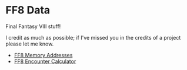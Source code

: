 # FF8 Data

Final Fantasy VIII stuff!

I credit as much as possible; if I've missed you in the credits of a project please let me know.

* [FF8 Memory Addresses](https://github.com/brofar/ff8/tree/main/Memory%20Addresses)
* [FF8 Encounter Calculator](./EncounterCalculator)